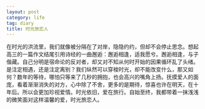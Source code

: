 ```yaml
---
layout: post
category: life
tag: diary
title: 时光旅恋人
---
```


在时光的洪流里，我们就像被分隔在了对岸，隐隐约约，但却不会停止思念。想起高三的一篇作文结尾引用诗经的一曲邂逅：邂逅相逢，适我愿兮。邂逅相逢，与子偕藏。自己分明是宿命论的反对者，却又对不知从何时开始的因果循环乱了头绪。是注定相遇，还是注定离别？我们纵然可以穿梭时光，却不能改变什么，那又如何？数年的等待，哪怕只等来了几秒的拥抱，也会高兴的嘴角上扬。抚摸爱人的面庞，看着渐渐消失的对方，心中除了不舍，更多的是期待，惊喜也许在明天，在十年后。所以会更加珍视爱情。时光依旧，爱在旅行。自始至终，我都带着一抹浅浅的微笑面对这样温馨的爱，时光旅恋人。

